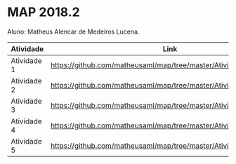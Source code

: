 # MAP 2018.2

Aluno: Matheus Alencar de Medeiros Lucena.

| Atividade | Link |
|---|---|
|Atividade 1| https://github.com/matheusaml/map/tree/master/Atividade1 |
|Atividade 2| https://github.com/matheusaml/map/tree/master/Atividade2 |
|Atividade 3| https://github.com/matheusaml/map/tree/master/Atividade3 |
|Atividade 4| https://github.com/matheusaml/map/tree/master/Atividade4 |
|Atividade 5| https://github.com/matheusaml/map/tree/master/Atividade5/ingredients |
